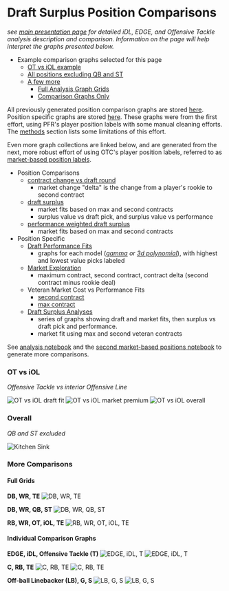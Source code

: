 # Draft Surplus Position Comparisons

*see [main presentation page](https://nbpub.github.io/nfl_draft_vs_market/) for detailed iDL, EDGE, and Offensive Tackle analysis description and comparison. Information on the page will help interpret the graphs presented below.*

 - Example comparison graphs selected for this page
   - [OT vs iOL example](/docs#ot-vs-iol)
   - [All positions excluding QB and ST](/docs#overall)
   - [A few more](/docs#more-comparisons)
     - [Full Analysis Graph Grids](/docs#full-grids)
	 - [Comparison Graphs Only](/docs#individual-comparison-graphs)
	 
All previously generated position comparison graphs are stored [here](/comparison%20graphs). Position specific graphs are stored [here](/position%20graphs). 
These graphs were from the first effort, using PFR's player position labels with some manual cleaning efforts. The [methods](/#methods) section lists some limitations of this effort.
 
Even more graph collections are linked below, and are generated from the next, more robust effort of using OTC's player position labels, referred to as  
[market-based position labels](/market%20based%20position%20groups#market-based-position-labels).

   - Position Comparisons
     - [contract change vs draft round](/market%20based%20position%20groups/graphs/Market%20Explore/delta%20vs%20draft%20rnd)
	   - market change "delta" is the change from a player's rookie to second contract
     - [draft surplus](/market%20based%20position%20groups/graphs/Draft%20Surplus%20Position%20Comparisons)
	   - market fits based on max and second contracts
	   - surplus value vs draft pick, and surplus value vs performance
     - [performance weighted draft surplus](/market%20based%20position%20groups/graphs/Draft%20Surplus%20Position%20Comparisons/performance%20weighted%20surplus)
	   - market fits based on max and second contracts
   - Position Specific
     - [Draft Performance Fits](/market%20based%20position%20groups/graphs/Draft%20Performance%20fits)
	   - graphs for each model (*[gamma](https://www.statsmodels.org/stable/generated/statsmodels.genmod.families.family.Gamma.html#statsmodels.genmod.families.family.Gamma) or [3d polynomial](https://numpy.org/doc/stable/reference/generated/numpy.polyfit.html#numpy.polyfit)*), with highest and lowest value picks labeled
	 - [Market Exploration](/market%20based%20position%20groups/graphs/Market%20Explore/position%20second%2C%20max%2C%20delta)
	   - maximum contract, second contract, contract delta (second contract minus rookie deal)
	 - Veteran Market Cost vs Performance Fits
	   - [second contract](/market%20based%20position%20groups/graphs/Second%20Contract%20fits)
	   - [max contract](/market%20based%20position%20groups/graphs/Max%20Contract%20fits)
	 - [Draft Surplus Analyses](/market%20based%20position%20groups/graphs/Draft%20Surplus%20Position%20Grids)
	   - series of graphs showing draft and market fits, then surplus vs draft pick and performance.
	   - market fit using max and second veteran contracts
	 
See [analysis notebook](https://github.com/NBPub/nfl_draft_vs_market/blob/main/Data%20Analysis.ipynb) 
and the [second market-based positions notebook](/market%20based%20position%20groups/market%20based%20positions_2.ipynb) 
to generate more comparisons. 

### OT vs iOL

*Offensive Tackle vs interior Offensive Line*

![OT vs iOL draft fit](/comparison%20graphs/draft%20fit%20comparisons/draft-fit-compare-box_OT,iOL.png)
![OT vs iOL market premium](/comparison%20graphs/market%20premium%20comparisons/market-premium-compare_OT,iOL.png)
![OT vs iOL overall](/comparison%20graphs/position-compare_OT,iOL.png)


### Overall

*QB and ST excluded*

![Kitchen Sink](/comparison%20graphs/position-compare_DB,WR,TE,RB,OT,iOL.png "All positions analyzed, except QB and ST")

### More Comparisons

#### Full Grids

**DB, WR, TE**
![DB, WR, TE](/comparison%20graphs/position-compare_DB%2CWR%2CTE.png "DB, WR, TE")

**DB, WR, QB, ST**
![DB, WR, QB, ST](/comparison%20graphs/position-compare_DB%2CWR%2CQB%2CST.png "DB, WR, QB, ST")

**RB, WR, OT, iOL, TE**
![RB, WR, OT, iOL, TE](/comparison%20graphs/position-compare_RB%2CWR%2COT%2CiOL%2CTE.png "RB, WR, OT, iOL, TE")

#### Individual Comparison Graphs

**EDGE, iDL, Offensive Tackle (T)**
![EDGE, iDL, T](/market%20based%20position%20groups/graphs/Draft%20Surplus%20Position%20Comparisons/surplus-max-market_vs_pick_EDGE-iDL-T.png "EDGE, iDL, T vs draft pick; max contract market fit")
![EDGE, iDL, T](/market%20based%20position%20groups/graphs/Draft%20Surplus%20Position%20Comparisons/surplus-max-market_vs_wAVpG_EDGE-iDL-T.png "EDGE, iDL, T vs performance; max contract market fit")

**C, RB, TE**
![C, RB, TE](/market%20based%20position%20groups/graphs/Draft%20Surplus%20Position%20Comparisons/surplus-next-market_vs_pick_C-RB-TE.png "C, RB, TE vs draft pick; second contract market fit")
![C, RB, TE](/market%20based%20position%20groups/graphs/Draft%20Surplus%20Position%20Comparisons/surplus-next-market_vs_wAVpG_C-RB-TE.png "C, RB, TE vs performance; second contract market fit")

**Off-ball Linebacker (LB), G, S**
![LB, G, S](/market%20based%20position%20groups/graphs/Draft%20Surplus%20Position%20Comparisons/surplus-next-market_vs_pick_LB-G-S.png "LB, G, S vs draft pick; second contract market fit")
![LB, G, S](/market%20based%20position%20groups/graphs/Draft%20Surplus%20Position%20Comparisons/surplus-next-market_vs_wAVpG_LB-G-S.png "LB, G, S vs performance; second contract market fit")





